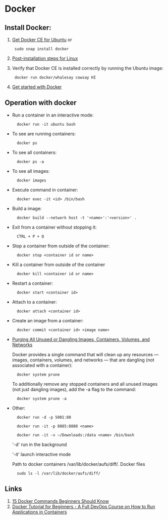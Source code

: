 # Docker

## Install Docker:

1. [Get Docker CE for Ubuntu](https://docs.docker.com/install/linux/docker-ce/ubuntu/) or

        sudo snap install docker

2. [Post-installation steps for Linux](https://docs.docker.com/install/linux/linux-postinstall/)
3. Verify that Docker CE is installed correctly by running the Ubuntu image:

        docker run docker/whalesay cowsay HI

4. [Get started with Docker](https://docs.docker.com/get-started/)

## Operation with docker

- Run a container in an interactive mode:

        docker run -it ubuntu bash

- To see are running containers:

        docker ps

- To see all containers:

        docker ps -a

- To see all images:

        docker images

- Execute command in container:

        docker exec -it <id> /bin/bash

- Build a image:

        docker build --network host -t '<name>':'<version>' .

- Exit from a container without stopping it:

        CTRL + P + Q

- Stop a container from outside of the container:

        docker stop <container id or name>

- Kill a container from outside of the container

        docker kill <container id or name>

- Restart a container:

        docker start <container id>

- Attach to a container:

        docker attach <container id>

- Create an image from a container:

        docker commit <container id> <image name>

- [Purging All Unused or Dangling Images, Containers, Volumes, and Networks](https://www.digitalocean.com/community/tutorials/how-to-remove-docker-images-containers-and-volumes)

    Docker provides a single command that will clean up any resources — images, containers, volumes, and networks — that are dangling (not associated with a container):

        docker system prune

    To additionally remove any stopped containers and all unused images (not just dangling images), add the -a flag to the command:

        docker system prune -a

- Other:

        docker run -d -p 5001:80

        docker run -it -p 8885:8888 <name>

        docker run -it -v ~/Downloads:/data <name> /bin/bash

    '-d' run in the background

    '-it' launch interactive mode

    Path to docker containers /var/lib/docker/aufs/diff/. Docker files

        sudo ls -l /var/lib/docker/aufs/diff/


## Links

1. [15 Docker Commands Beginners Should Know](https://dev.to/kojikanao/15-docker-commands-for-beginners-4m4d)
2. [Docker Tutorial for Beginners - A Full DevOps Course on How to Run Applications in Containers](https://www.youtube.com/watch?v=fqMOX6JJhGo)